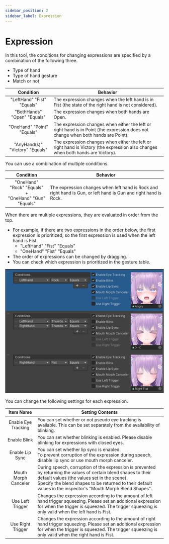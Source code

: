 ```yaml
---
sidebar_position: 2
sidebar_label: Expression
---
```


# Expression

In this tool, the conditions for changing expressions are specified by a combination of the following three.
- Type of hand
- Type of hand gesture
- Match or not

|<center>Condition</center>|<center>Behavior</center>|
|:-:|:-|
|"LeftHand" "Fist" "Equals"|The expression changes when the left hand is in Fist (the state of the right hand is not considered).|
|"BothHands" "Open" "Equals"|The expression changes when both hands are Open.|
|"OneHand" "Point" "Equals"|The expression changes when either the left or right hand is in Point (the expression does not change when both hands are Point).|
|"AnyHand(s)" "Victory" "Equals"|The expression changes when either the left or right hand is Victory (the expression also changes when both hands are Victory).|

You can use a combination of multiple conditions.

|<center>Condition</center>|<center>Behavior</center>|
|:-:|:-|
|"OneHand" "Rock" "Equals" <br/> + <br/> "OneHand" "Gun" "Equals"|The expression changes when left hand is Rock and right hand is Gun, or left hand is Gun and right hand is Rock.|

When there are multiple expressions, they are evaluated in order from the top.

- For example, if there are two expressions in the order below, the first expression is prioritized, so the first expression is used when the left hand is Fist.
    - "LeftHand" "Fist" "Equals"
    - "OneHand" "Fist" "Equals"
- The order of expressions can be changed by dragging.
- You can check which expression is prioritized in the gesture table.

![Expressions](expression.png)

You can change the following settings for each expression.

|<center>Item Name</center>|<center>Setting Contents</center>|
|:-:|:-|
|Enable Eye Tracking|You can set whether or not pseudo eye tracking is available. This can be set separately from the availability of blinking.|
|Enable Blink|You can set whether blinking is enabled. Please disable blinking for expressions with closed eyes.|
|Enable Lip Sync|You can set whether lip sync is enabled.<br/> To prevent corruption of the expression during speech, disable lip sync or use mouth morph canceler.|
|Mouth Morph Canceler|During speech, corruption of the expression is prevented by returning the values of certain blend shapes to their default values (the values set in the scene).<br/>Specify the blend shapes to be returned to their default values in the inspector's "Mouth Morph Blend Shapes".|
|Use Left<br/>Trigger|Changes the expression according to the amount of left hand trigger squeezing. Please set an additional expression for when the trigger is squeezed. The trigger squeezing is only valid when the left hand is Fist.|
|Use Right<br/>Trigger|Changes the expression according to the amount of right hand trigger squeezing. Please set an additional expression for when the trigger is squeezed. The trigger squeezing is only valid when the right hand is Fist.|
